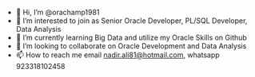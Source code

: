 - 👋 Hi, I’m @orachamp1981
- 👀 I’m interested to join as Senior Oracle Developer, PL/SQL Developer, Data Analysis
- 🌱 I’m currently learning Big Data and utilize my Oracle Skills on Github
- 💞️ I’m looking to collaborate on Oracle Development and Data Analysis
- 📫 How to reach me email nadir.ali81@hotmail.com, whatsapp 923318102458

<!---
orachamp1981/orachamp1981 is a ✨ special ✨ repository because its `README.md` (this file) appears on your GitHub profile.
You can click the Preview link to take a look at your changes.
--->
